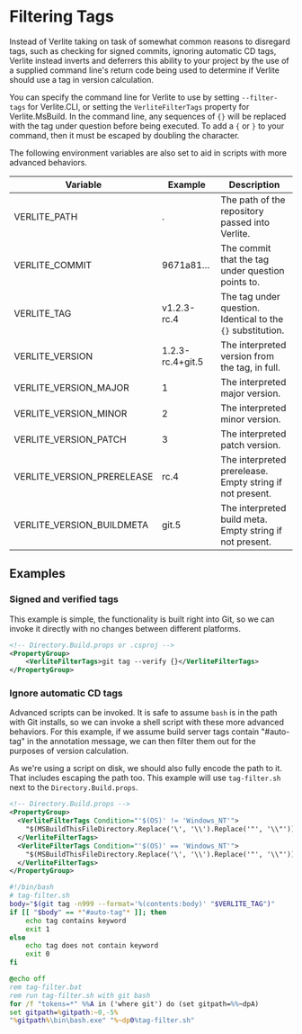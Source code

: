 # Filtering Tags

Instead of Verlite taking on task of somewhat common reasons to disregard tags, such as checking for signed commits, ignoring automatic CD tags, Verlite instead inverts and deferrers this ability to your project by the use of a supplied command line's return code being used to determine if Verlite should use a tag in version calculation.

You can specify the command line for Verlite to use by setting `--filter-tags` for Verlite.CLI, or setting the `VerliteFilterTags`  property for Verlite.MsBuild. In the command line, any sequences of `{}` will be replaced with the tag under question before being executed. To add a `{` or `}` to your command, then it must be escaped by doubling the character.

The following environment variables are also set to aid in scripts with more advanced behaviors.

| Variable                   | Example          | Description                                                 |
| -------------------------- | ---------------- | ----------------------------------------------------------- |
| VERLITE_PATH               | .                | The path of the repository passed into Verlite.             |
| VERLITE_COMMIT             | 9671a81…         | The commit that the tag under question points to.           |
| VERLITE_TAG                | v1.2.3-rc.4      | The tag under question. Identical to the `{}` substitution. |
| VERLITE_VERSION            | 1.2.3-rc.4+git.5 | The interpreted version from the tag, in full.              |
| VERLITE_VERSION_MAJOR      | 1                | The interpreted major version.                              |
| VERLITE_VERSION_MINOR      | 2                | The interpreted minor version.                              |
| VERLITE_VERSION_PATCH      | 3                | The interpreted patch version.                              |
| VERLITE_VERSION_PRERELEASE | rc.4             | The interpreted prerelease. Empty string if not present.    |
| VERLITE_VERSION_BUILDMETA  | git.5            | The interpreted build meta. Empty string if not present.    |

## Examples

### Signed and verified tags

This example is simple, the functionality is built right into Git, so we can invoke it directly with no changes between different platforms.

```xml
<!-- Directory.Build.props or .csproj -->
<PropertyGroup>
	<VerliteFilterTags>git tag --verify {}</VerliteFilterTags>
</PropertyGroup>
```

### Ignore automatic CD tags

Advanced scripts can be invoked. It is safe to assume `bash` is in the path with Git installs, so we can invoke a shell script with these more advanced behaviors. For this example, if we assume build server tags contain "#auto-tag" in the annotation message, we can then filter them out for the purposes of version calculation.

As we're using a script on disk, we should also fully encode the path to it. That includes escaping the path too. This example will use `tag-filter.sh` next to the `Directory.Build.props`.

```xml
<!-- Directory.Build.props -->
<PropertyGroup>
  <VerliteFilterTags Condition="'$(OS)' != 'Windows_NT'">
    "$(MSBuildThisFileDirectory.Replace('\', '\\').Replace('"', '\\"'))tag-filter.sh"
  </VerliteFilterTags>
  <VerliteFilterTags Condition="'$(OS)' == 'Windows_NT'">
    "$(MSBuildThisFileDirectory.Replace('\', '\\').Replace('"', '\\"'))tag-filter.bat"
  </VerliteFilterTags>
</PropertyGroup>
```

```bash
#!/bin/bash
# tag-filter.sh
body="$(git tag -n999 --format='%(contents:body)' "$VERLITE_TAG")"
if [[ "$body" == *"#auto-tag"* ]]; then
	echo tag contains keyword
	exit 1
else
	echo tag does not contain keyword
	exit 0
fi
```

```bat
@echo off
rem tag-filter.bat
rem run tag-filter.sh with git bash
for /f "tokens=*" %%A in ('where git') do (set gitpath=%%~dpA)
set gitpath=%gitpath:~0,-5%
"%gitpath%\bin\bash.exe" "%~dp0%tag-filter.sh"
```


